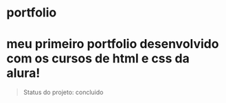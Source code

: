 # portfolio
<h1>meu primeiro portfolio desenvolvido com os cursos de html e css da alura!</h1>

> Status do projeto: concluido
